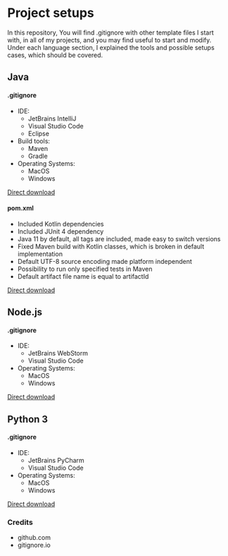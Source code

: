 # Project setups
In this repository, You will find .gitignore with other template files I start with, in all of my projects, and you may find useful to start and modify.
Under each language section, I explained the tools and possible setups cases, which should be covered.

## Java
#### .gitignore
- IDE:
    - JetBrains IntelliJ
    - Visual Studio Code
    - Eclipse
- Build tools: 
    - Maven
    - Gradle
- Operating Systems:
    - MacOS
    - Windows
    
 [Direct download](Java/.gitignore)

#### pom.xml
 - Included Kotlin dependencies
 - Included JUnit 4 dependency
 - Java 11 by default, all tags are included, made easy to switch versions
 - Fixed Maven build with Kotlin classes, which is broken in default implementation
 - Default UTF-8 source encoding made platform independent
 - Possibility to run only specified tests in Maven
 - Default artifact file name is equal to artifactId
 
 [Direct download](Java/pom.xml)

## Node.js
#### .gitignore
- IDE:
    - JetBrains WebStorm
    - Visual Studio Code
- Operating Systems:
    - MacOS
    - Windows
    
 [Direct download](Node.js/.gitignore)
 
## Python 3
#### .gitignore
- IDE:
    - JetBrains PyCharm
    - Visual Studio Code
- Operating Systems:
    - MacOS
    - Windows
        
 [Direct download](Python%203/.gitignore)

### Credits
 - github.com
 - gitignore.io
